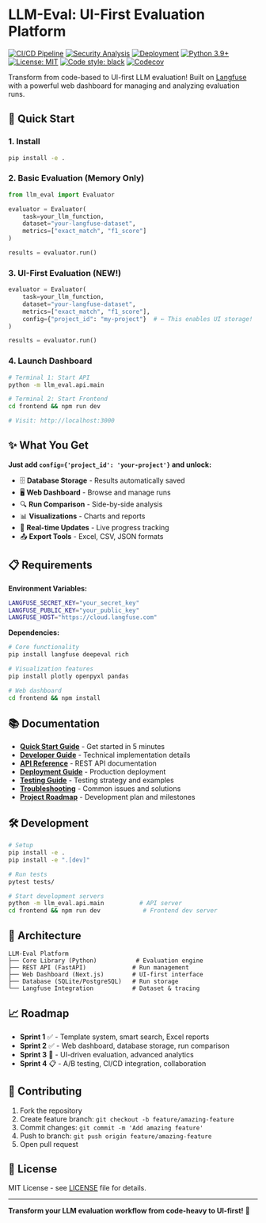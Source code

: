 # LLM-Eval: UI-First Evaluation Platform

[![CI/CD Pipeline](https://github.com/faisalx96/llm-eval/actions/workflows/ci.yml/badge.svg)](https://github.com/faisalx96/llm-eval/actions/workflows/ci.yml)
[![Security Analysis](https://github.com/faisalx96/llm-eval/actions/workflows/codeql.yml/badge.svg)](https://github.com/faisalx96/llm-eval/actions/workflows/codeql.yml)
[![Deployment](https://github.com/faisalx96/llm-eval/actions/workflows/deploy.yml/badge.svg)](https://github.com/faisalx96/llm-eval/actions/workflows/deploy.yml)
[![Python 3.9+](https://img.shields.io/badge/python-3.9+-blue.svg)](https://www.python.org/downloads/)
[![License: MIT](https://img.shields.io/badge/License-MIT-yellow.svg)](https://opensource.org/licenses/MIT)
[![Code style: black](https://img.shields.io/badge/code%20style-black-000000.svg)](https://github.com/psf/black)
[![Codecov](https://codecov.io/gh/faisalx96/llm-eval/branch/main/graph/badge.svg)](https://codecov.io/gh/faisalx96/llm-eval)

Transform from code-based to UI-first LLM evaluation! Built on [Langfuse](https://langfuse.com) with a powerful web dashboard for managing and analyzing evaluation runs.

## 🚀 Quick Start

### 1. Install
```bash
pip install -e .
```

### 2. Basic Evaluation (Memory Only)
```python
from llm_eval import Evaluator

evaluator = Evaluator(
    task=your_llm_function,
    dataset="your-langfuse-dataset",  
    metrics=["exact_match", "f1_score"]
)

results = evaluator.run()
```

### 3. UI-First Evaluation (NEW!)
```python
evaluator = Evaluator(
    task=your_llm_function,
    dataset="your-langfuse-dataset",
    metrics=["exact_match", "f1_score"],
    config={"project_id": "my-project"}  # ← This enables UI storage!
)

results = evaluator.run()
```

### 4. Launch Dashboard
```bash
# Terminal 1: Start API
python -m llm_eval.api.main

# Terminal 2: Start Frontend  
cd frontend && npm run dev

# Visit: http://localhost:3000
```

## ✨ What You Get

**Just add `config={'project_id': 'your-project'}` and unlock:**

- 🗄️ **Database Storage** - Results automatically saved
- 🖥️ **Web Dashboard** - Browse and manage runs  
- 🔍 **Run Comparison** - Side-by-side analysis
- 📊 **Visualizations** - Charts and reports
- 🔄 **Real-time Updates** - Live progress tracking
- 📤 **Export Tools** - Excel, CSV, JSON formats

## 📋 Requirements

**Environment Variables:**
```bash
LANGFUSE_SECRET_KEY="your_secret_key"
LANGFUSE_PUBLIC_KEY="your_public_key" 
LANGFUSE_HOST="https://cloud.langfuse.com"
```

**Dependencies:**
```bash
# Core functionality
pip install langfuse deepeval rich

# Visualization features
pip install plotly openpyxl pandas

# Web dashboard
cd frontend && npm install
```

## 📚 Documentation

- **[Quick Start Guide](docs/USER_GUIDE.md)** - Get started in 5 minutes
- **[Developer Guide](docs/DEVELOPER_GUIDE.md)** - Technical implementation details
- **[API Reference](docs/API_REFERENCE.md)** - REST API documentation
- **[Deployment Guide](docs/DEPLOYMENT_GUIDE.md)** - Production deployment
- **[Testing Guide](docs/TESTING_GUIDE.md)** - Testing strategy and examples
- **[Troubleshooting](docs/TROUBLESHOOTING.md)** - Common issues and solutions
- **[Project Roadmap](docs/ROADMAP.md)** - Development plan and milestones

## 🛠️ Development

```bash
# Setup
pip install -e .
pip install -e ".[dev]"

# Run tests
pytest tests/

# Start development servers
python -m llm_eval.api.main          # API server
cd frontend && npm run dev            # Frontend dev server
```

## 🎯 Architecture

```
LLM-Eval Platform
├── Core Library (Python)           # Evaluation engine
├── REST API (FastAPI)             # Run management
├── Web Dashboard (Next.js)        # UI-first interface  
├── Database (SQLite/PostgreSQL)   # Run storage
└── Langfuse Integration           # Dataset & tracing
```

## 📈 Roadmap

- **Sprint 1** ✅ - Template system, smart search, Excel reports
- **Sprint 2** ✅ - Web dashboard, database storage, run comparison  
- **Sprint 3** 🚧 - UI-driven evaluation, advanced analytics
- **Sprint 4** 📋 - A/B testing, CI/CD integration, collaboration

## 🤝 Contributing

1. Fork the repository
2. Create feature branch: `git checkout -b feature/amazing-feature`
3. Commit changes: `git commit -m 'Add amazing feature'`
4. Push to branch: `git push origin feature/amazing-feature`
5. Open pull request

## 📄 License

MIT License - see [LICENSE](LICENSE) file for details.

---

**Transform your LLM evaluation workflow from code-heavy to UI-first!** 🚀